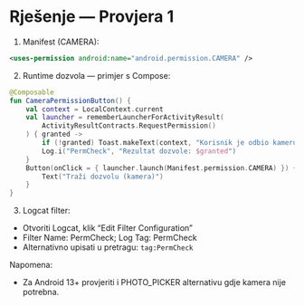 # Rješenje — Provjera 1

1) Manifest (CAMERA):
```xml
<uses-permission android:name="android.permission.CAMERA" />
```

2) Runtime dozvola — primjer s Compose:
```kotlin
@Composable
fun CameraPermissionButton() {
    val context = LocalContext.current
    val launcher = rememberLauncherForActivityResult(
        ActivityResultContracts.RequestPermission()
    ) { granted ->
        if (!granted) Toast.makeText(context, "Korisnik je odbio kameru", Toast.LENGTH_SHORT).show()
        Log.i("PermCheck", "Rezultat dozvole: $granted")
    }
    Button(onClick = { launcher.launch(Manifest.permission.CAMERA) }) {
        Text("Traži dozvolu (kamera)")
    }
}
```

3) Logcat filter:
- Otvoriti Logcat, klik “Edit Filter Configuration”
- Filter Name: PermCheck; Log Tag: PermCheck
- Alternativno upisati u pretragu: `tag:PermCheck`

Napomena:
- Za Android 13+ provjeriti i PHOTO_PICKER alternativu gdje kamera nije potrebna.